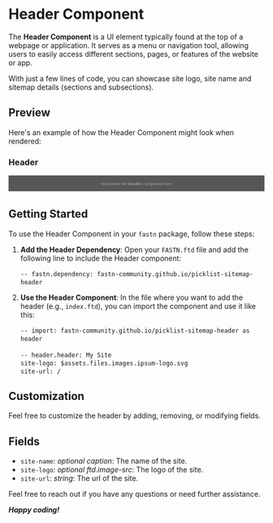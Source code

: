 # Header Component

The **Header Component** is a UI element typically found at the top of a webpage
or application. It serves as a menu or navigation tool, allowing users to easily 
access different sections, pages, or features of the website or app.

With just a few lines of code, you can showcase site logo, site name and sitemap
details (sections and subsections).

## Preview

Here's an example of how the Header Component might look when rendered:

### Header

![header.png](.github/assets/header.png)



## Getting Started

To use the Header Component in your `fastn` package, follow these steps:

1. **Add the Header Dependency**: Open your `FASTN.ftd` file and add 
   the following line to include the Header component:
   ```ftd
   -- fastn.dependency: fastn-community.github.io/picklist-sitemap-header
   ```
2. **Use the Header Component**: In the file where you want to add 
   the header (e.g., `index.ftd`), you can import the component and 
   use it like this:
    ```ftd
   -- import: fastn-community.github.io/picklist-sitemap-header as header

   -- header.header: My Site
   site-logo: $assets.files.images.ipsum-logo.svg
   site-url: /
   ```
   
## Customization

Feel free to customize the header by adding, removing, or modifying 
fields.

## Fields

- `site-name`: *optional caption*: The name of the site.
- `site-logo`: *optional ftd.image-src*: The logo of the site.
- `site-url`: *string*: The url of the site.

Feel free to reach out if you have any questions or need further assistance. 


***Happy coding!***
